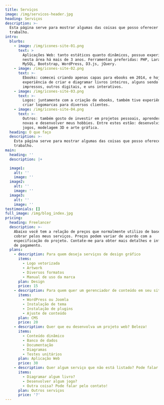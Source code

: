 ```yaml
---
title: Serviços
image: /img/servicos-header.jpg
heading: Serviços
description: >-
  Esta página serve para mostrar algumas das coisas que posso oferecer como
  trabalho.
intro:
  blurbs:
    - image: /img/icones-site-01.png
      text: >
        Aplicações Web: tanto estáticos quanto dinâmicos, possuo experiência
        nesta área há mais de 3 anos. Ferramentas preferidas: PHP, Laravel,
        MySQL, Bootstrap, WordPress, D3.js, jQuery.
    - image: /img/icones-site-02.png
      text: >-
        Ebooks: comecei criando apenas capas para ebooks em 2014, e hoje já tive
        experiência de criar e diagramar livros inteiros, alguns sendo
        impressos, outros digitais, e uns interativos.
    - image: /img/icones-site-03.png
      text: >-
        Logos: juntamente com a criação de ebooks, também tive experiência de
        criar logomarcas para diversos clientes.
    - image: /img/icones-site-04.png
      text: >-
        Outros: também gosto de investir em projetos pessoais, aprender coisas
        novas e desenvolver meus hobbies. Entre estes estão: desenvolvimento de
        jogos, modelagem 3D e arte gráfica.
  heading: O que faço
  description: >-
    Esta página serve para mostrar algumas das coisas que posso oferecer como
    trabalho.
main:
  heading: ''
  description: |+

  image1:
    alt: ''
    image: ''
  image2:
    alt: ''
    image: ''
  image3:
    alt: ''
    image: ''
testimonials: []
full_image: /img/blog_index.jpg
pricing:
  heading: Freelancer
  description: >-
    Abaixo você tem a relação de preços que normalmente utilizo de base para
    cobrar pelos meus serviços. Preços podem variar de acordo com a
    especificação do projeto. Contate-me para obter mais detalhes e informações
    de pagamento.
  plans:
    - description: Para quem deseja serviços de design gráfico
      items:
        - Logo vetorizada
        - Artwork
        - Diversos formatos
        - Manual de uso da marca
      plan: Design
      price: 15
    - description: Para quem quer um gerenciador de conteúdo em seu site
      items:
        - WordPress ou Joomla
        - Instalação de tema
        - Instalação de plugins
        - Ajuste de conteúdo
      plan: CMS
      price: 20
    - description: Quer que eu desenvolva um projeto web? Beleza!
      items:
        - Conteúdo dinâmico
        - Banco de dados
        - Documentação
        - Diagramas
        - Testes unitários
      plan: Aplicação Web
      price: 30
    - description: Quer algum serviço que não está listado? Pode falar!
      items:
        - Diagramar algum livro?
        - Desenvolver algum jogo?
        - Outra coisa? Pode falar pelo contato!
      plan: Outros serviços
      price: '?'
---
```


